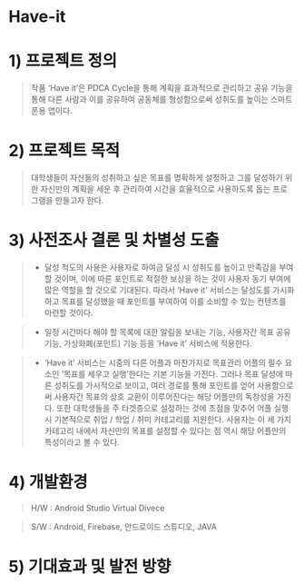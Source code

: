 Have-it
==================================
# 1) 프로젝트 정의
> 작품 ‘Have it’은 PDCA Cycle을 통해 계획을 효과적으로 관리하고 공유 기능을 통해 다른 사람과 이를 공유하여 공동체를 형성함으로써 성취도를 높이는 스마트폰용 앱이다.

# 2) 프로젝트 목적
> 대학생들이 자신들의 성취하고 싶은 목표를 명확하게 설정하고 그를 달성하기 위한 자신만의 계획을 세운 후 관리하여 시간을 효율적으로 사용하도록 돕는 프로그램을 만들고자 한다. 

# 3) 사전조사 결론 및 차별성 도출
> * 달성 척도의 사용은 사용자로 하여금 달성 시 성취도를 높이고 만족감을 부여할 것이며, 이에 따른 포인트로 적절한 보상을 하는 것이 사용자 동기 부여에 많은 역할을 할 것으로 기대된다.
따라서 ‘Have it’ 서비스는 달성도를 가시화하고 목표를 달성했을 때 포인트를 부여하여 이를 소비할 수 있는 컨텐츠를 마련할 것이다.

> * 일정 시간마다 해야 할 목록에 대한 알림을 보내는 기능, 사용자간 목표 공유 기능, 가상화폐(포인트) 기능 등을 ‘Have it’ 서비스에 적용한다.

> * ‘Have it’ 서비스는 시중의 다른 어플과 마찬가지로 목표관리 어플의 필수 요소인 ‘목표를 세우고 실행’한다는 기본 기능을 가진다. 그러나 목표 달성에 따른 성취도를 가시적으로 보이고, 여러 경로를 통해 포인트를 얻어 사용함으로써 사용자간 목표의 상호 교환이 이루어진다는 해당 어플만의 독창성을 가진다.
또한 대학생들을 주 타겟층으로 설정하는 것에 초점을 맞추어 어플 실행시 기본적으로 취업 / 학업 / 취미 카테고리를 지원한다. 사용자는 이 세 가지 카테고리 내에서 자신만의 목표를 설정할 수 있다는 점 역시 해당 어플만의 특성이라고 볼 수 있다.

# 4) 개발환경
> H/W : Android Studio Virtual Divece

> S/W : Android, Firebase, 안드로이드 스튜디오, JAVA

# 5) 기대효과 및 발전 방향
